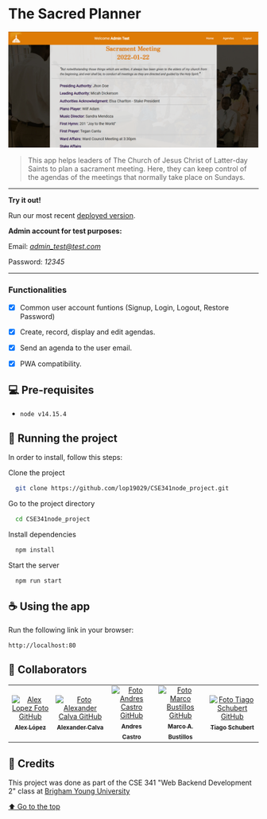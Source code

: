 # The Sacred Planner

<img src="screnshot.png" alt="App screenshot">

> This app helps leaders of The Church of Jesus Christ of Latter-day Saints to plan a sacrament meeting. Here, they can keep control of the agendas of the meetings that normally take place on Sundays.

---

**Try it out!**

Run our most recent [deployed version](http://sacredplanner.xyz/).

**Admin account for test purposes:**

Email: *admin_test@test.com*

Password: *12345*

---

### Functionalities

- [x] Common user account funtions (Signup, Login, Logout, Restore Password)
- [x] Create, record, display and edit agendas.
- [x] Send an agenda to the user email.
- [x] PWA compatibility.


## 💻 Pre-requisites

* `node v14.15.4`

## 🚀 Running the project

In order to install, follow this steps:

Clone the project

```bash
  git clone https://github.com/lop19029/CSE341node_project.git
```

Go to the project directory

```bash
  cd CSE341node_project
```

Install dependencies

```bash
  npm install
```

Start the server

```bash
  npm run start
```

## ☕ Using the app

Run the following link in your browser:

```
http://localhost:80
```

## 🤝 Collaborators

<table>
  <tr>
    <td align="center">
      <a href="https://github.com/lop19029">
        <img src="https://avatars.githubusercontent.com/u/72474080?v=4" width="100px;" alt="Alex Lopez Foto GitHub"/><br>
        <sub>
          <b>Alex López</b>
        </sub>
      </a>
    </td>
    <td align="center">
      <a href="https://github.com/alexandercalva">
        <img src="https://avatars.githubusercontent.com/u/38995873?v=4" width="100px;" alt="Foto Alexander Calva GitHub"/><br>
        <sub>
          <b>Alexander Calva</b>
        </sub>
      </a>
    </td>
    <td align="center">
      <a href="https://github.com/andrucastro">
        <img src="https://avatars.githubusercontent.com/u/49927727?v=4" width="100px;" alt="Foto Andres Castro GitHub"/><br>
        <sub>
          <b>Andres Castro</b>
        </sub>
      </a>
    </td>
    <td align="center">
      <a href="https://github.com/MarAntBQ">
        <img src="https://avatars.githubusercontent.com/u/35369000?v=4" width="100px;" alt="Foto Marco Bustillos GitHub"/><br>
        <sub>
          <b>Marco A. Bustillos</b>
        </sub>
      </a>
    </td>
    <td align="center">
      <a href="https://github.com/tiagoschubert">
        <img src="https://avatars.githubusercontent.com/u/51930058?v=4" width="100px;" alt="Foto Tiago Schubert GitHub"/><br>
        <sub>
          <b>Tiago Schubert</b>
        </sub>
      </a>
    </td>
  </tr>
</table>


## 📝 Credits

This project was done as part of the CSE 341 "Web Backend Development 2" class at [Brigham Young University](https://www.byui.edu/)

[⬆ Go to the top](#The-Sacred-Planner)<br>
